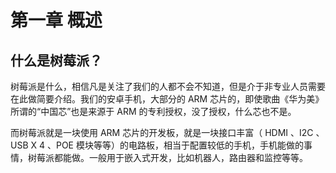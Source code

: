 # 第一章 概述

## 什么是树莓派？

树莓派是什么，相信凡是关注了我们的人都不会不知道，但是介于非专业人员需要在此做简要介绍。我们的安卓手机，大部分的 ARM 芯片的，即使歌曲《华为美》所谓的“中国芯”也是来源于 ARM 的专利授权，没了授权，什么芯也不是。

而树莓派就是一块使用 ARM 芯片的开发板，就是一块接口丰富（ HDMI 、I2C 、USB X 4 、POE 模块等等）的电路板，相当于配置较低的手机，手机能做的事情，树莓派都能做。一般用于嵌入式开发，比如机器人，路由器和监控等等。
